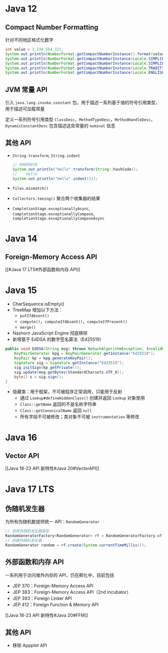 # Java 12
## Compact Number Formatting

针对不同地区格式化数字

```java
int value = 1_234_554_321;
System.out.println(NumberFormat.getCompactNumberInstance().format(value)); // 12亿
System.out.println(NumberFormat.getCompactNumberInstance(Locale.SIMPLIFIED_CHINESE, NumberFormat.Style.SHORT).format(value)); // 12亿
System.out.println(NumberFormat.getCompactNumberInstance(Locale.SIMPLIFIED_CHINESE, NumberFormat.Style.LONG).format(value)); // 12亿
System.out.println(NumberFormat.getCompactNumberInstance(Locale.TRADITIONAL_CHINESE, NumberFormat.Style.SHORT).format(value)); // 12億
System.out.println(NumberFormat.getCompactNumberInstance(Locale.ENGLISH, NumberFormat.Style.SHORT).format(value)); // 1B
```
## JVM 常量 API

引入 `java.lang.invoke.constant` 包，用于描述一系列基于值的符号引用类型，用于描述可加载常量

定义一系列符号引用类型 `ClassDesc`，`MethodTypeDesc`，`MethodHandleDesc`，`DynamicConstantDesc` 包含描述这些常量的 `nominal` 信息
## 其他 API

- `String.transform`, `String.indent`

  ```java
  // 69609650
  System.out.println("Hello".transform(String::hashCode));
  //    Hello
  System.out.println("Hello".indent(3));
  ```

- `Files.mismatch()`
- `Collectors.teeing()` 聚合两个收集器的结果
- `CompletionStage.exceptionallyAsync`, `CompletionStage.exceptionallyCompose`, `CompletionStage.exceptionallyComposeAsync`
# Java 14
## Foreign-Memory Access API

[[#Java 17 LTS#外部函数和内存 API]]
# Java 15

- CharSequence.isEmpty()
- TreeMap 增加以下方法：
	- `putIfAbsent()`
	- `compute()`，`computeIfAbsent()`，`computeIfPresent()`
	- `merge()`
- Nashorn JavaScript Engine 彻底移除
- 新增基于 EdDSA 的数字签名算法（Ed25519）

```Java
public void EdDSA(String msg) throws NoSuchAlgorithmException, InvalidKeyException, SignatureException {  
    KeyPairGenerator kpg = KeyPairGenerator.getInstance("Ed25519");  
    KeyPair kp = kpg.generateKeyPair();  
    Signature sig = Signature.getInstance("Ed25519");  
    sig.initSign(kp.getPrivate());  
    sig.update(msg.getBytes(StandardCharsets.UTF_8));  
    byte[] s = sig.sign();  
}
```

- 隐藏类：用于框架，不可被程序正常调用，只能用于反射
	- 通过 `Lookup#defineHiddenClass()` 创建并返回 `Lookup` 对象使用
	- `Class::getName` 返回的不是名称字符串
	- `Class::getCanonicalName` 返回 `null`
	- 所有字段不可被修改；类对象不可被 `instrumentation` 等修改
# Java 16
## Vector API

[[Java 18-23 API 新特性#Java 20#VectorAPI]]
# Java 17 LTS
## 伪随机发生器

为所有伪随机数提供统一 API：`RandomGenerator`

```java
// 选择伪随机发生器类型  
RandomGeneratorFactory<RandomGenerator> rf = RandomGeneratorFactory.of("L128X256MixRandom");  
// 创建伪随机发生器  
RandomGenerator random = rf.create(System.currentTimeMillis());
```
## 外部函数和内存 API

一系列用于访问堆外内存的 API，仍在孵化中，目前包括

- JEP 370：Foreign-Memory Access API
- JEP 383：Foreign-Memory Access API（2nd incubator）
- JEP 393：Foreign Linker API
- JEP 412：Foreign Function & Memory API

[[Java 18-23 API 新特性#Java 20#FFM]]
## 其他 API

- 移除 Appplet API

